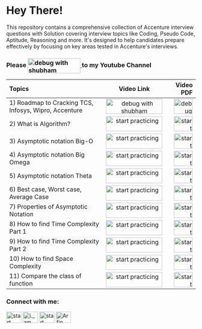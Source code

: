 # Hey There!
This repository contains a comprehensive collection of Accenture  interview questions with Solution covering interview  topics like Coding, Pseudo Code, Aptitude, Reasoning and more. It's designed to help candidates prepare effectively by focusing on key areas tested in Accenture's interviews.


### Please <a href="https://www.youtube.com/@DebugWithShubham"> <img align="center" src="https://www.freeiconspng.com/uploads/youtube-subscribe-button-classic-png-2.png" alt="debug with shubham"  height="40" width="140" /> </a> to my Youtube Channel






| Topics | Video Link | Video PDF|
| :---         |     :---:         |         ---: |
| 1) Roadmap to Cracking TCS, Infosys, Wipro, Accenture    | <a href="https://youtu.be/1YJvNKHg40w?si=_dm8_5RmU_mK69Iv"> <img align="center" src="https://www.pngall.com/wp-content/uploads/2016/05/Click-Here-PNG-HD.png" alt="debug with shubham"  height="40" width="150" /> </a> <br>    | <a href="https://github.com/arfin-parween/Time-Complexity-and-Space-Complexity/blob/main/Written%20Notes/1.%20Introduction%20of%20DSA._..pdf"> <img align="center" src="https://toppng.com/uploads/preview/pdf-icon-11549528510ilxx4eex38.png" alt="debug with shubam"  height="40" width="50" /> </a> <br> |
| 2) What is Algorithm?     | <a href="https://youtu.be/8d9G6RpHmJQ?si=8-93FOCznglGzYBH"> <img align="center" src="https://www.pngall.com/wp-content/uploads/2016/05/Click-Here-PNG-HD.png" alt="start practicing"  height="40" width="150" /> </a> <br>    | <a href="https://github.com/arfin-parween/Time-Complexity-and-Space-Complexity/blob/main/Written%20Notes/2.What%20is%20Algorithm_.pdf"> <img align="center" src="https://toppng.com/uploads/preview/pdf-icon-11549528510ilxx4eex38.png" alt="start practicing"  height="40" width="50" /> </a> <br>    |   <a href="https://github.com/arfin-parween/Mathematics/tree/master/src/Max%20of%20Numbers"> <img align="center" src="https://w7.pngwing.com/pngs/279/249/png-transparent-java-logo-programming-language-java-plum-miscellaneous-text-orange-thumbnail.png" alt="start practicing"  height="40" width="35" /> </a> <br>    |
| 3) Asymptotic notation Big-O     | <a href="https://youtu.be/mCthFdj1sJM?si=J6gtDkxh4w-X3eRU"> <img align="center" src="https://www.pngall.com/wp-content/uploads/2016/05/Click-Here-PNG-HD.png" alt="start practicing"  height="40" width="150" /> </a> <br>    | <a href="https://github.com/arfin-parween/Time-Complexity-and-Space-Complexity/blob/main/Written%20Notes/3.%20Asymptotic%20Notation%20Big%20O_.pdf"> <img align="center" src="https://toppng.com/uploads/preview/pdf-icon-11549528510ilxx4eex38.png" alt="start practicing"  height="40" width="50" /> </a> <br>    |   <a href="https://github.com/arfin-parween/Mathematics/blob/master/src/PrintLastDigit.java"> <img align="center" src="https://w7.pngwing.com/pngs/279/249/png-transparent-java-logo-programming-language-java-plum-miscellaneous-text-orange-thumbnail.png" alt="start practicing"  height="40" width="35" /> </a> <br>    |
| 4) Asymptotic notation Big Omega    | <a href="https://youtu.be/sLk5HbZeRvM?si=ylzWjgPsnvcBoo_u"> <img align="center" src="https://www.pngall.com/wp-content/uploads/2016/05/Click-Here-PNG-HD.png" alt="start practicing"  height="40" width="150" /> </a> <br>    | <a href="https://github.com/arfin-parween/Time-Complexity-and-Space-Complexity/blob/main/Written%20Notes/4.%20Asymptotic%20notation%20big%20Omega_.pdf"> <img align="center" src="https://toppng.com/uploads/preview/pdf-icon-11549528510ilxx4eex38.png" alt="start practicing"  height="40" width="50" /> </a> <br>    |   <a href="https://github.com/arfin-parween/Mathematics/blob/master/src/CountDigit.java"> <img align="center" src="https://w7.pngwing.com/pngs/279/249/png-transparent-java-logo-programming-language-java-plum-miscellaneous-text-orange-thumbnail.png" alt="start practicing"  height="40" width="35" /> </a> <br>    |
| 5) Asymptotic notation Theta   | <a href="https://youtu.be/2RZ9FBO0gAc?si=hwaZocWMzCVMQLkW"> <img align="center" src="https://www.pngall.com/wp-content/uploads/2016/05/Click-Here-PNG-HD.png" alt="start practicing"  height="40" width="150" /> </a> <br>    | <a href="https://github.com/arfin-parween/Time-Complexity-and-Space-Complexity/blob/main/Written%20Notes/5.%20Asymptotic%20notation%20theta%20bound_.pdf"> <img align="center" src="https://toppng.com/uploads/preview/pdf-icon-11549528510ilxx4eex38.png" alt="start practicing"  height="40" width="50" /> </a> <br>    |   <a href="https://github.com/arfin-parween/Mathematics/blob/master/src/SumOfDigit.java"> <img align="center" src="https://w7.pngwing.com/pngs/279/249/png-transparent-java-logo-programming-language-java-plum-miscellaneous-text-orange-thumbnail.png" alt="start practicing"  height="40" width="35" /> </a> <br>    |
| 6) Best case, Worst case, Average Case    | <a href="https://youtu.be/RnaGztvNY4s?si=5rviX6HNtXfsC8A7"> <img align="center" src="https://www.pngall.com/wp-content/uploads/2016/05/Click-Here-PNG-HD.png" alt="start practicing"  height="40" width="150" /> </a> <br>    | <a href="https://github.com/arfin-parween/Time-Complexity-and-Space-Complexity/blob/main/Written%20Notes/6.%20Best%20case%20worst%20case%20averages%20case%20_.pdf"> <img align="center" src="https://toppng.com/uploads/preview/pdf-icon-11549528510ilxx4eex38.png" alt="start practicing"  height="40" width="50" /> </a> <br>    |   <a href="https://github.com/arfin-parween/Mathematics/blob/master/src/Palindrome.java"> <img align="center" src="https://w7.pngwing.com/pngs/279/249/png-transparent-java-logo-programming-language-java-plum-miscellaneous-text-orange-thumbnail.png" alt="start practicing"  height="40" width="35" /> </a> <br>    |
| 7) Properties of Asymptotic Notation    | <a href="https://youtu.be/n_K-ahHhDXE?si=fhsnaKCtfMbDr44i"> <img align="center" src="https://www.pngall.com/wp-content/uploads/2016/05/Click-Here-PNG-HD.png" alt="start practicing"  height="40" width="150" /> </a> <br>    | <a href="https://github.com/arfin-parween/Time-Complexity-and-Space-Complexity/blob/main/Written%20Notes/7.%20Properties%20of%20Asymptotic%20notation_.pdf"> <img align="center" src="https://toppng.com/uploads/preview/pdf-icon-11549528510ilxx4eex38.png" alt="start practicing"  height="40" width="50" /> </a> <br>    |   <a href="https://github.com/arfin-parween/Mathematics/blob/master/src/FactorialOfNumber.java"> <img align="center" src="https://w7.pngwing.com/pngs/279/249/png-transparent-java-logo-programming-language-java-plum-miscellaneous-text-orange-thumbnail.png" alt="start practicing"  height="40" width="35" /> </a> <br>    |
| 8) How to find Time Complexity Part 1    | <a href="https://youtu.be/7GkQ_enSqRU?si=EFnXyibl6UeypTKq"> <img align="center" src="https://www.pngall.com/wp-content/uploads/2016/05/Click-Here-PNG-HD.png" alt="start practicing"  height="40" width="150" /> </a> <br>    | <a href="https://github.com/arfin-parween/Time-Complexity-and-Space-Complexity/blob/main/Written%20Notes/8.%20How%20to%20find%20Time%20Complexity%201_.pdf"> <img align="center" src="https://toppng.com/uploads/preview/pdf-icon-11549528510ilxx4eex38.png" alt="start practicing"  height="40" width="50" /> </a> <br>    |   <a href="https://github.com/arfin-parween/Mathematics/blob/master/src/GcdOrHcf.java"> <img align="center" src="https://w7.pngwing.com/pngs/279/249/png-transparent-java-logo-programming-language-java-plum-miscellaneous-text-orange-thumbnail.png" alt="start practicing"  height="40" width="35" /> </a> <br>    |
| 9) How to find Time Complexity Part 2     | <a href="https://youtu.be/-Q_y-vJGKTQ?si=nGW6Gn_3I6lMKCyc"> <img align="center" src="https://www.pngall.com/wp-content/uploads/2016/05/Click-Here-PNG-HD.png" alt="start practicing"  height="40" width="150" /> </a> <br>    | <a href="https://github.com/arfin-parween/Time-Complexity-and-Space-Complexity/blob/main/Written%20Notes/9.%20How%20To%20Find%20Time%20complexity%202_.pdf"> <img align="center" src="https://toppng.com/uploads/preview/pdf-icon-11549528510ilxx4eex38.png" alt="start practicing"  height="40" width="50" /> </a> <br>    |   <a href="https://github.com/arfin-parween/Mathematics/blob/master/src/LCMOFTwo.java"> <img align="center" src="https://w7.pngwing.com/pngs/279/249/png-transparent-java-logo-programming-language-java-plum-miscellaneous-text-orange-thumbnail.png" alt="start practicing"  height="40" width="35" /> </a> <br>    |
| 10) How to find Space Complexity  | <a href="https://youtu.be/doDMekDa9zM?si=B8_HqbQYtVjbkI9x"> <img align="center" src="https://www.pngall.com/wp-content/uploads/2016/05/Click-Here-PNG-HD.png" alt="start practicing"  height="40" width="150" /> </a> <br>    | <a href="https://github.com/arfin-parween/Time-Complexity-and-Space-Complexity/blob/main/Written%20Notes/10.%20How%20to%20find%20space%20complexity_.pdf"> <img align="center" src="https://toppng.com/uploads/preview/pdf-icon-11549528510ilxx4eex38.png" alt="start practicing"  height="40" width="50" /> </a> <br>    |   <a href="https://github.com/arfin-parween/Mathematics/blob/master/src/FibonacciSeries.java"> <img align="center" src="https://w7.pngwing.com/pngs/279/249/png-transparent-java-logo-programming-language-java-plum-miscellaneous-text-orange-thumbnail.png" alt="start practicing"  height="40" width="35" /> </a> <br>    |
| 11) Compare the class of function  | <a href="https://youtu.be/PdZ9L5Yicmo?si=GX7d6KngAhWiCby3"> <img align="center" src="https://www.pngall.com/wp-content/uploads/2016/05/Click-Here-PNG-HD.png" alt="start practicing"  height="40" width="150" /> </a> <br>    | <a href="https://github.com/arfin-parween/Time-Complexity-and-Space-Complexity/blob/main/Written%20Notes/11.%20Compare%20the%20class%20of%20functions_.pdf"> <img align="center" src="https://toppng.com/uploads/preview/pdf-icon-11549528510ilxx4eex38.png" alt="start practicing"  height="40" width="50" /> </a> <br>    |   <a href="https://github.com/arfin-parween/Mathematics/blob/master/src/ArmstrongNumber.java"> <img align="center" src="https://w7.pngwing.com/pngs/279/249/png-transparent-java-logo-programming-language-java-plum-miscellaneous-text-orange-thumbnail.png" alt="start practicing"  height="40" width="35" /> </a> <br>    |




<h3 align="left">Connect with me:</h3>
<p align="left">
<a href="https://twitter.com/@StartPracticing" target="blank"><img align="center" src="https://raw.githubusercontent.com/rahuldkjain/github-profile-readme-generator/master/src/images/icons/Social/twitter.svg" alt="start practicing" height="30" width="40" /></a>
<a href="https://instagram.com/i._am._arfin" target="blank"><img align="center" src="https://raw.githubusercontent.com/rahuldkjain/github-profile-readme-generator/master/src/images/icons/Social/instagram.svg" alt="i._am._arfin" height="30" width="40" /></a>
<a href="https://www.youtube.com/c/start practicing" target="blank"><img align="center" src="https://raw.githubusercontent.com/rahuldkjain/github-profile-readme-generator/master/src/images/icons/Social/youtube.svg" alt="start practicing" height="30" width="40" /></a>
<a href="https://www.linkedin.com/in/arfin-parween/" target="blank"><img align="center" src="https://i.stack.imgur.com/gVE0j.png" alt="Arfin Parween" height="30" width="40" /></a>



